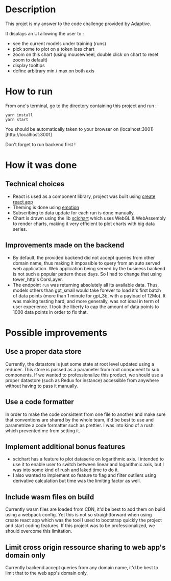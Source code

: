 # Description

This projet is my answer to the code challenge provided by Adaptive. 

It displays an UI allowing the user to : 
- see the current models under training (runs)
- pick some to plot on a token loss chart 
- zoom on this chart (using mousewheel, double click on chart to reset zoom to default)
- display tooltips 
- define arbitrary min / max on both axis 

# How to run 

From one's terminal, go to the directory containing this project and run : 
```
yarn install 
yarn start 
```

You should be automatically taken to your browser on (localhost:3001)[http://localhost:3001]

Don't forget to run backend first ! 

# How it was done

## Technical choices 

- React is used as a component library, project was built using [create react app](https://create-react-app.dev/)
- Theming is done using [emotion](https://emotion.sh/docs/introduction) 
- Subscribing to data update for each run is done manually. 
- Chart is drawn using the lib [scichart](https://www.scichart.com/javascript-chart-features/) which uses WebGL & WebAssembly to render charts, making it very efficient to plot charts with big data series. 

## Improvements made on the backend

- By default, the provided backend did not accept queries from other domain name, thus making it impossible to query from an auto served web application. Web application being served by the business backend is not such a popular pattern those days. So I had to change that using tower_http's CorsLayer. 
- The endpoint `run` was returning absolutely all its available data. Thus, models others than gpt_small would take forever to load it's first batch of data points (more than 1 minute for gpt_3b, with a payload of 12Mo). It was making testing hard, and more generally, was not ideal in term of user experience. I took the liberty to cap the amount of data points to 1000 data points in order to fix that.

# Possible improvements 

## Use a proper data store 

Currently, the datastore is just some state at root level updated using a reducer. This store is passed as a parameter from root component to sub components. If we wanted to professionalize this product, we should use a proper datastore (such as Redux for instance) accessible from anywhere without having to pass it manually. 

## Use a code formatter

In order to make the code consistent from one file to another and make sure that conventions are shared by the whole team, it'd be best to use and parametrize a code formatter such as prettier. I was into kind of a rush which prevented me from setting it.  

## Implement additional bonus features 

- scichart has a feature to plot dataserie on logarithmic axis. I intended to use it to enable user to switch between linear and logarithmic axis, but I was into some kind of rush and laked time to do it. 
- I also wanted to implement so feature to flag and filter outliers using derivative calculation but time was the limiting factor as well.

## Include wasm files on build

Currently wasm files are loaded from CDN, it'd be best to add them on build using a webpack config. Yet this is not so straightforward when using create react app which was the tool I used to bootstrap quickly the project and start coding features. If this project was to be professionalized, we should overcome this limitation. 

## Limit cross origin ressource sharing to web app's domain only

Currently backend accept queries from any domain name, it'd be best to limit that to the web app's domain only.

